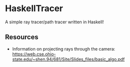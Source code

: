 # HaskellTracer

A simple ray tracer/path tracer written in Haskell!

## Resources

- Information on projecting rays through the camera: https://web.cse.ohio-state.edu/~shen.94/681/Site/Slides_files/basic_algo.pdf